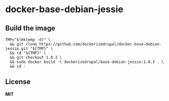 # docker-base-debian-jessie

## Build the image

    TMP="$(mktemp -d)" \
      && git clone https://github.com/dockerizedrupal/docker-base-debian-jessie.git "${TMP}" \
      && cd "${TMP}" \
      && git checkout 1.0.3 \
      && sudo docker build -t dockerizedrupal/base-debian-jessie:1.0.3 . \
      && cd -

## License

**MIT**
